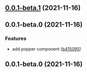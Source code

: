 ## [0.0.1-beta.1](https://github.com/potjs/pot/compare/vue-popper@0.0.1-beta.0...vue-popper@0.0.1-beta.1) (2021-11-16)



## 0.0.1-beta.0 (2021-11-16)


### Features

* add popper component ([b415095](https://github.com/potjs/pot/commit/b41509528213da90cba2f555d20cfe97dbd69cc8))



## 0.0.1-beta.0 (2021-11-16)



